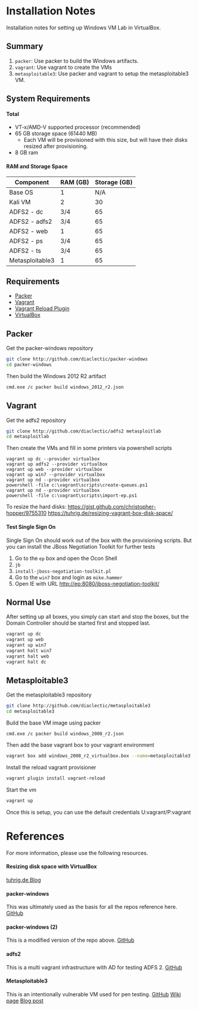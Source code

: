 # Installation Notes
Installation notes for setting up Windows VM Lab in VirtualBox.

## Summary
1. `packer`: Use packer to build the Windows artifacts.
2. `vagrant`: Use vagrant to create the VMs
3. `metasploitable3`: Use packer and vagrant to setup the metasploitable3 VM.

## System Requirements
#### Total
* VT-x/AMD-V supported processor (recommended)
* 65 GB storage space (61440 MB)
	* Each VM will be provisioned with this size, but will have their disks resized after provisioning.
* 8 GB ram

#### RAM and Storage Space
| Component       | RAM (GB) | Storage (GB) |
| --------------- | -------- | ------------ |
| Base OS         | 1        | N/A          |
| Kali VM         | 2        | 30           |
| ADFS2 - dc      | 3/4      | 65           |
| ADFS2 - adfs2   | 3/4      | 65           |
| ADFS2 - web     | 1        | 65           |
| ADFS2 - ps      | 3/4      | 65           |
| ADFS2 - ts      | 3/4      | 65           |
| Metasploitable3 | 1        | 65           |

## Requirements
* [Packer](https://www.packer.io/intro/getting-started/setup.html)
* [Vagrant](https://www.vagrantup.com/docs/installation/)
* [Vagrant Reload Plugin](https://github.com/aidanns/vagrant-reload#installation)
* [VirtualBox](https://www.virtualbox.org/wiki/Downloads)

## Packer
Get the packer-windows repository
```bash
git clone http://github.com/diaclectic/packer-windows
cd packer-windows
```

Then build the Windows 2012 R2 artifact
```bash
cmd.exe /c packer build windows_2012_r2.json
```

## Vagrant
Get the adfs2 repository
```bash
git clone http://github.com/diaclectic/adfs2 metasploitlab
cd metasploitlab
```

Then create the VMs and fill in some printers via powershell scripts
```
vagrant up dc --provider virtualbox
vagrant up adfs2 --provider virtualbox
vagrant up web --provider virtualbox
vagrant up win7 --provider virtualbox
vagrant up nd --provider virtualbox
powershell -file c:\vagrant\scripts\create-queues.ps1
vagrant up nd --provider virtualbox
powershell -file c:\vagrant\scripts\import-ep.ps1
```

To resize the hard disks:
https://gist.github.com/christopher-hopper/9755310
https://tuhrig.de/resizing-vagrant-box-disk-space/

#### Test Single Sign On
Single Sign On should work out of the box with the provisioning scripts.
But you can install the JBoss Negotiation Toolkit for further tests

1. Go to the `ep` box and open the Ocon Shell
2. `jb`
3. `install-jboss-negotiation-toolkit.pl`
4. Go to the `win7` box and login as `mike.hammer`
5. Open IE with URL [http://ep:8080/jboss-negotiation-toolkit/](http://ep:8080/jboss-negotiation-toolkit/)

## Normal Use
After setting up all boxes, you simply can start and stop the boxes, but the
Domain Controller should be started first and stopped last.

```bash
vagrant up dc
vagrant up web
vagrant up win7
vagrant halt win7
vagrant halt web
vagrant halt dc
```

## Metasploitable3
Get the metasploitable3 repository
```bash
git clone http://github.com/diaclectic/metasploitable3
cd metasploitable3
```

Build the base VM image using packer
```
cmd.exe /c packer build windows_2008_r2.json
```
Then add the base vagrant box to your vagrant environment
```bash
vagrant box add windows_2008_r2_virtualbox.box --name=metasploitable3
```
Install the reload vagrant provisioner
```bash
vagrant plugin install vagrant-reload
```
Start the vm
```bash
vagrant up
```

Once this is setup, you can use the default credentials U:vagrant/P:vagrant

# References
For more information, please use the following resources.

#### Resizing disk space with VirtualBox
[tuhrig.de Blog](https://tuhrig.de/resizing-vagrant-box-disk-space/)

#### packer-windows
This was ultimately used as the basis for all the repos reference here.
[GitHub](https://github.com/joefitzgerald/packer-windows)

#### packer-windows (2)
This is a modified version of the repo above.
[GitHub](https://github.com/StefanScherer/packer-windows)

#### adfs2
This is a multi vagrant infrastructure with AD for testing ADFS 2.
[GitHub](https://github.com/StefanScherer/adfs2)

#### Metasploitable3
This is an intentionally vulnerable VM used for pen testing.
[GitHub](https://github.com/rapid7/metasploitable3)
[Wiki page](https://github.com/rapid7/metasploitable3/wiki/Vulnerabilities)
[Blog post](https://community.rapid7.com/community/metasploit/blog/2016/11/15/test-your-might-with-the-shiny-new-metasploitable3)

